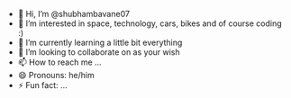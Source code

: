 - 👋 Hi, I’m @shubhambavane07
- 👀 I’m interested in space, technology, cars, bikes and of course coding :)
- 🌱 I’m currently learning a little bit everything 
- 💞️ I’m looking to collaborate on as your wish
- 📫 How to reach me ...
- 😄 Pronouns: he/him
- ⚡ Fun fact: ...

<!---
shubhambavane07/shubhambavane07 is a ✨ special ✨ repository because its `README.md` (this file) appears on your GitHub profile.
You can click the Preview link to take a look at your changes.
--->
